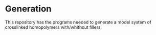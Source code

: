 # Generation
This repository has the programs needed to generate a model system of crosslinked homopolymers with/whithout fillers

